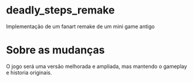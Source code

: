 # deadly_steps_remake
Implementação de um fanart remake de um mini game antigo

# Sobre as mudanças
O jogo será uma versão melhorada e ampliada, mas mantendo o gameplay e historia originais.
